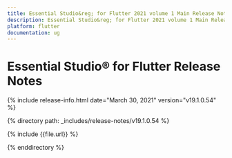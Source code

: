 ```yaml
---
title: Essential Studio&reg; for Flutter 2021 volume 1 Main Release Notes  
description: Essential Studio&reg; for Flutter 2021 volume 1 Main Release Notes  
platform: flutter
documentation: ug
---
```


# Essential Studio&reg; for Flutter  Release Notes  

{% include release-info.html date="March 30, 2021"  version="v19.1.0.54" %} 


{% directory path: _includes/release-notes/v19.1.0.54 %}

{% include {{file.url}} %}

{% enddirectory %}